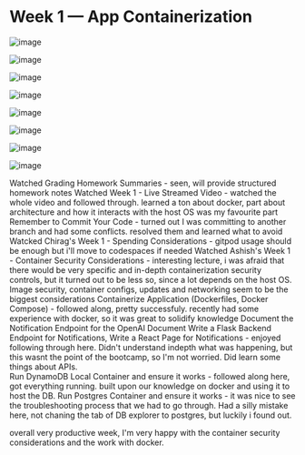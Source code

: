 # Week 1 — App Containerization

![image](https://user-images.githubusercontent.com/124447960/219974687-426fb84e-355b-45da-9f35-f383ebae504e.png)


![image](https://user-images.githubusercontent.com/124447960/219977635-133dc5af-eb76-4432-90c9-f360df515cec.png)

![image](https://user-images.githubusercontent.com/124447960/219977649-b251efcf-ac8a-4b82-ae13-680eb6d6fac4.png)

![image](https://user-images.githubusercontent.com/124447960/219977659-ea26ef4c-acf6-4ab8-8187-4d3e4a4ada23.png)


![image](https://user-images.githubusercontent.com/124447960/220199035-668309f9-8500-4dff-8bd2-c8a59ad3f196.png)

![image](https://user-images.githubusercontent.com/124447960/220202161-bfcb6ee2-78be-4d83-86d8-d9963104c127.png)

![image](https://user-images.githubusercontent.com/124447960/220206270-220af7ef-14c8-49af-a62c-7cb46aab46c7.png)

![image](https://user-images.githubusercontent.com/124447960/220208295-74a10259-c803-490f-ba72-25868b081254.png)


Watched Grading Homework Summaries - seen, will provide structured homework notes
Watched Week 1 - Live Streamed Video - watched the whole video and followed through. learned a ton about docker, part about architecture and how it interacts with the host OS was my favourite part
Remember to Commit Your Code - turned out I was committing to another branch and had some conflicts. resolved them and learned what to avoid
Watcked Chirag's Week 1 - Spending Considerations - gitpod usage should be enough but i'll move to codespaces if needed
Watched Ashish's Week 1 - Container Security Considerations - interesting lecture, i was afraid that there would be very specific and in-depth containerization security controls, but it turned out to be less so, since a lot depends on the host OS. Image security, container configs, updates and networking seem to be the biggest considerations
Containerize Application (Dockerfiles, Docker Compose) - followed along, pretty successfuly. recently had some experience with docker, so it was great to solidify knowledge
Document the Notification Endpoint for the OpenAI Document
Write a Flask Backend Endpoint for Notifications, Write a React Page for Notifications - enjoyed following through here. Didn't understand indepth what was happening, but this wasnt the point of the bootcamp, so I'm not worried. Did learn some things about APIs.	
Run DynamoDB Local Container and ensure it works - followed along here, got everything running. built upon our knowledge on docker and using it to host the DB.
Run Postgres Container and ensure it works -  it was nice to see the troubleshooting process that we had to go through. Had a silly mistake here, not chaning the tab of DB explorer to postgres, but luckily i found out. 


overall very productive week, I'm very happy with the container security considerations and the work with docker.
